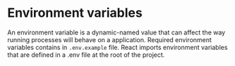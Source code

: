 # Environment variables

An environment variable is a dynamic-named value that can affect the way running processes will behave on a application.
Required environment variables contains in `.env.example` file.
React imports environment variables that are defined in a .env file at the root of the project.

